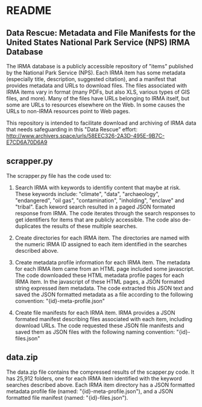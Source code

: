 README
======



Data Rescue: Metadata and File Manifests for the United States National Park Service (NPS) IRMA Database
---------------------------------------------------------------------------------------------------------
The IRMA database is a publicly accessible repository of "items" published by the National Park Service (NPS). Each IRMA item has some metadata (especially title, description, suggested citation), and a manifest that provides metadata and URLs to download files. The files associated with IRMA items vary in format (many PDFs, but also XLS, various types of GIS files, and more). Many of the files have URLs belonging to IRMA itself, but some are URLs to resources elsewhere on the Web. In some causes the URLs to non-IRMA resources point to Web pages.

This repository is intended to facilitate download and archiving of IRMA data that needs safeguarding in this "Data Rescue" effort: 
http://www.archivers.space/urls/58EEC326-2A3D-495E-9B7C-E7CD6A70D6A9


scrapper.py
-----------
The scrapper.py file has the code used to:

1. Search IRMA with keywords to identifiy content that maybe at risk. These keywords include: "climate", "data", "archaeology", "endangered", "oil gas", "contamination", "inholding", "enclave" and "tribal". Each keword search resulted in a paged JSON formated response from IRMA. The code iterates through the search responses to get identifiers for items that are publicly accessible. The code also de-duplicates the results of these multiple searches.

2. Create directories for each IRMA item. The directories are named with the numeric IRMA ID assigned to each item identified in the searches described above.

3. Create metadata profile information for each IRMA item. The metadata for each IRMA item came from an HTML page included some javascript. The code downloaded these HTML metadata profile pages for each IRMA item. In the javascript of these HTML pages, a JSON formated string expressed item metadata. The code extracted this JSON text and saved the JSON formatted metadata as a file according to the following convention: "{id}-meta-profile.json"

4. Create file manifests for each IRMA item. IRMA provides a JSON formated manifest describing files associated with each item, including download URLs. The code requested these JSON file manifests and saved them as JSON files with the following naming convention: "{id}-files.json"


data.zip
-----------
The data.zip file contains the compressed results of the scapper.py code. It has 25,912 folders, one for each IRMA item identified with the keyword searches described above. Each IRMA item directory has a JSON formatted metadata profile file (named: "{id}-meta-profile.json"), and a JSON formatted file manifest (named: "{id}-files.json").


      


